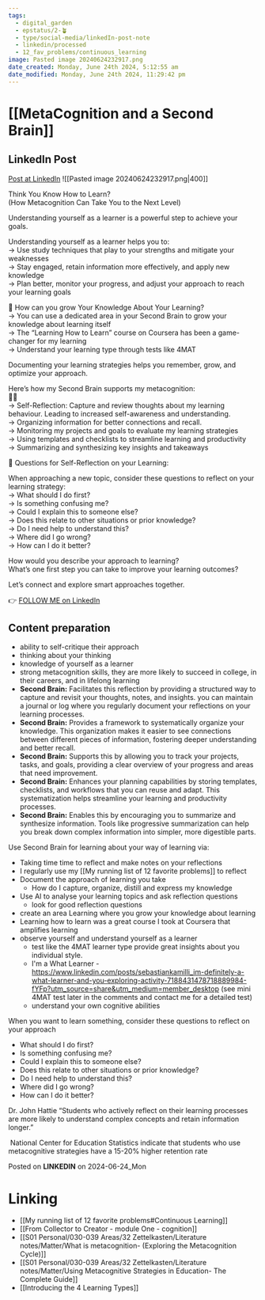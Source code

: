 ```yaml
---
tags:
  - digital_garden
  - epstatus/2-🪴
  - type/social-media/linkedIn-post-note
  - linkedin/processed
  - 12_fav_problems/continuous_learning
image: Pasted image 20240624232917.png
date_created: Monday, June 24th 2024, 5:12:55 am
date_modified: Monday, June 24th 2024, 11:29:42 pm
---
```

# [[MetaCognition and a Second Brain]]
## LinkedIn Post
[Post at LinkedIn](https://www.linkedin.com/posts/sebastiankamilli_think-you-know-how-to-learn-how-metacognition-activity-7210907038443347968-eY_0?utm_source=share&utm_medium=member_desktop)
![[Pasted image 20240624232917.png|400]]  

Think You Know How to Learn?  
(How Metacognition Can Take You to the Next Level)  
  
Understanding yourself as a learner is a powerful step to achieve your goals.  
  
Understanding yourself as a learner helps you to:  
→ Use study techniques that play to your strengths and mitigate your weaknesses  
→ Stay engaged, retain information more effectively, and apply new knowledge  
→ Plan better, monitor your progress, and adjust your approach to reach your learning goals  
  
🌱 How can you grow Your Knowledge About Your Learning?  
→ You can use a dedicated area in your Second Brain to grow your knowledge about learning itself  
→ The “Learning How to Learn” course on Coursera has been a game-changer for my learning  
→ Understand your learning type through tests like 4MAT  
  
Documenting your learning strategies helps you remember, grow, and optimize your approach.  
  
Here’s how my Second Brain supports my metacognition:  
🧠🧠  
→ Self-Reflection: Capture and review thoughts about my learning behaviour. Leading to increased self-awareness and understanding.  
→ Organizing information for better connections and recall.  
→ Monitoring my projects and goals to evaluate my learning strategies  
→ Using templates and checklists to streamline learning and productivity  
→ Summarizing and synthesizing key insights and takeaways  
  
  
🧐 Questions for Self-Reflection on your Learning:  
  
When approaching a new topic, consider these questions to reflect on your learning strategy:  
→ What should I do first?  
→ Is something confusing me?  
→ Could I explain this to someone else?  
→ Does this relate to other situations or prior knowledge?  
→ Do I need help to understand this?  
→ Where did I go wrong?  
→ How can I do it better?  
  
How would you describe your approach to learning?  
What’s one first step you can take to improve your learning outcomes?  
  
Let’s connect and explore smart approaches together.

👉 [FOLLOW ME on LinkedIn](https://www.linkedin.com/comm/mynetwork/discovery-see-all?usecase=PEOPLE_FOLLOWS&followMember=sebastiankamilli)

## Content preparation
+ ability to self-critique their approach
+ thinking about your thinking
+ knowledge of yourself as a learner
+ strong metacognition skills, they are more likely to succeed in college, in their careers, and in lifelong learning
+ **Second Brain:** Facilitates this reflection by providing a structured way to capture and revisit your thoughts, notes, and insights. you can maintain a journal or log where you regularly document your reflections on your learning processes.
+ **Second Brain:** Provides a framework to systematically organize your knowledge. This organization makes it easier to see connections between different pieces of information, fostering deeper understanding and better recall.
+ **Second Brain:** Supports this by allowing you to track your projects, tasks, and goals, providing a clear overview of your progress and areas that need improvement.
+ **Second Brain:** Enhances your planning capabilities by storing templates, checklists, and workflows that you can reuse and adapt. This systematization helps streamline your learning and productivity processes.
+ **Second Brain:** Enables this by encouraging you to summarize and synthesize information. Tools like progressive summarization can help you break down complex information into simpler, more digestible parts.

Use Second Brain for learning about your way of learning via:
+ Taking time time to reflect and make notes on your reflections
+ I regularly use my [[My running list of 12 favorite problems]] to reflect
+ Document the approach of learning you take
	+ How do I capture, organize, distill and express my knowledge
+ Use AI to analyse your learning topics and ask reflection questions
	+ look for good reflection questions
+ create an area Learning where you grow your knowledge about learning
+ Learning how to learn was a great course I took at Coursera that amplifies learning
+ observe yourself and understand yourself as a learner
	+ test like the 4MAT learner type provide great insights about you individual style.
	+ I'm a What Learner - https://www.linkedin.com/posts/sebastiankamilli_im-definitely-a-what-learner-and-you-exploring-activity-7188431478718889984-fYFp?utm_source=share&utm_medium=member_desktop (see mini 4MAT test later in the comments and contact me for a detailed test)
	+ understand your own cognitive abilities

When you want to learn something, consider these questions to reflect on your approach
+ What should I do first?
+ Is something confusing me?
+ Could I explain this to someone else?
+ Does this relate to other situations or prior knowledge?
+ Do I need help to understand this?
+ Where did I go wrong?
+ How can I do it better?

Dr. John Hattie
“Students who actively reflect on their learning processes are more likely to understand complex concepts and retain information longer.”


 National Center for Education Statistics indicate that students who use metacognitive strategies have a 15-20% higher retention rate

Posted on **LINKEDIN** on 2024-06-24_Mon
# Linking
+ [[My running list of 12 favorite problems#Continuous Learning]]
+ [[From Collector to Creator - module One - cognition]]
+ [[S01 Personal/030-039 Areas/32 Zettelkasten/Literature notes/Matter/What is metacognition- (Exploring the Metacognition Cycle)]]
+ [[S01 Personal/030-039 Areas/32 Zettelkasten/Literature notes/Matter/Using Metacognitive Strategies in Education- The Complete Guide]]
+ [[Introducing the 4 Learning Types]]